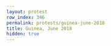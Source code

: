 ```yaml
---
layout: protest
row_index: 346
permalink: protests/guinea-june-2018
title: Guinea, June 2018
hidden: true
---
```

